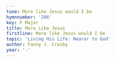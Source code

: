 ```yaml
---
tune: More like Jesus would I be
hymnnumber: '286'
key: F Major
title: More Like Jesus
firstline: More like Jesus would I be
topic: 'Living His Life: Nearer to God'
author: Fanny J. Crosby
year: '-'
---
```

